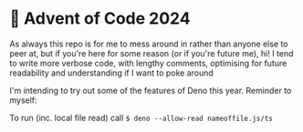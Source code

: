 # 🎄 Advent of Code 2024
As always this repo is for me to mess around in rather than anyone else to peer at, but if you're here for some reason (or if you're future me), hi!
I tend to write more verbose code, with lengthy comments, optimising for future readability and understanding if I want to poke around

I'm intending to try out some of the features of Deno this year.
Reminder to myself:

To run (inc. local file read) call `$ deno --allow-read nameoffile.js/ts` 